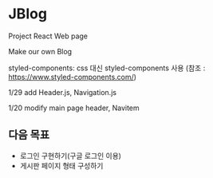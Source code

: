 # JBlog
Project React Web page 

Make our own Blog

styled-components: css 대신 styled-components 사용
(참조 : https://www.styled-components.com/)

1/29
add Header.js, Navigation.js

1/20
modify main page header, Navitem

## 다음 목표 
- 로그인 구현하기(구글 로그인 이용)
- 게시판 페이지 형태 구성하기

